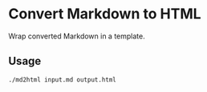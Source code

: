 # Convert Markdown to HTML

Wrap converted Markdown in a template.

## Usage

    ./md2html input.md output.html
